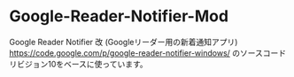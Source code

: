 Google-Reader-Notifier-Mod
==========================

Google Reader Notifier 改 (Googleリーダー用の新着通知アプリ)  
https://code.google.com/p/google-reader-notifier-windows/ のソースコード リビジョン10をベースに使っています。
